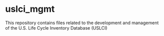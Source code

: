 uslci_mgmt
==========

This repository contains files related to the development and management of the U.S. Life Cycle Inventory Database (USLCI)
